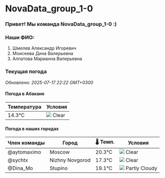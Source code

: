 # NovaData_group_1-0
### Привет! Мы команда NovaData_group_1-0 :)

### Наши ФИО:
1. Шмелев Александр Игоревич
2. Моисеева Дина Валерьевна
3. Алпатова Марианна Валерьевна

### Текущая погода
<!-- WEATHER:START -->
_Обновлено: 2025-07-17 22:22 GMT+0300_

#### Погода в Абакане

| Температура | Условия |
|-------------|----------|
| 14.3°C     | ![](https://cdn.weatherapi.com/weather/64x64/night/113.png) Clear |

#### Погода в наших городах

| Член команды  | Город               | 🌡️ Темп.  | Условия          |
|---------------|---------------------|-----------|--------------------|
| @aytomaximo    | Moscow              |   20.3°C | ![](https://cdn.weatherapi.com/weather/64x64/night/113.png) Clear        |
| @sychtx        | Nizhny Novgorod     |   17.3°C | ![](https://cdn.weatherapi.com/weather/64x64/night/113.png) Clear        |
| @Dina_Mo       | Stupino             |   19.1°C | ![](https://cdn.weatherapi.com/weather/64x64/night/116.png) Partly Cloudy |

<!-- WEATHER:END -->
